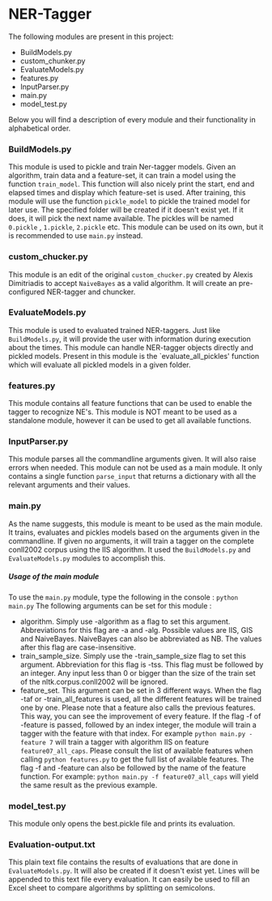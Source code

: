 # NER-Tagger

The following modules are present in this project:

- BuildModels.py
- custom_chunker.py
- EvaluateModels.py
- features.py
- InputParser.py
- main.py
- model_test.py
 
 Below you will find a description of every module and their functionality in alphabetical order.
 
### BuildModels.py
This module is used to pickle and train Ner-tagger models.
Given an algorithm, train data and a feature-set, it can train a model using the function `train_model`.
This function will also nicely print the start, end and elapsed times and display which feature-set is used.
After training, this module will use the function `pickle_model` to pickle the trained model for later use.
The specified folder will be created if it doesn't exist yet. If it does, it will pick the next name available.
The pickles will be named `0.pickle` , `1.pickle`, `2.pickle` etc. 
This module can be used on its own, but it is recommended to use `main.py` instead. 

### custom_chucker.py
This module is an edit of the original `custom_chucker.py` created by Alexis Dimitriadis to accept `NaiveBayes` as a valid algorithm.
It will create an pre-configured NER-tagger and chuncker. 

### EvaluateModels.py
This module is used to evaluated trained NER-taggers. Just like `BuildModels.py`, it will provide the user with information during 
execution about the times. This module can handle NER-tagger objects directly and pickled models. Present in this module is the `evaluate_all_pickles'
function which will evaluate all pickled models in a given folder. 

### features.py
This module contains all feature functions that can be used to enable the tagger to recognize NE's. This module is NOT meant to be used as
a standalone module, however it can be used to get all available functions. 

### InputParser.py
This module parses all the commandline arguments given. It will also raise errors when needed. This module can not be used as a main module. 
It only contains a single function `parse_input` that returns a dictionary with all the relevant arguments and their values.

### main.py
As the name suggests, this module is meant to be used as the main module. It trains, evaluates and pickles models based on the arguments
given in the commandline. If given no arguments, it will train a tagger on the complete conll2002 corpus using the IIS algorithm.
It used the `BuildModels.py` and `EvaluateModels.py` modules to accomplish this. 

##### Usage of the main module

To use the `main.py` module, type the following in the console : 
```python main.py```
The following arguments can be set for this module :
- algorithm. Simply use -algorithm as a flag to set this argument. Abbreviations for this flag are -a and -alg. Possible values are IIS, GIS and NaiveBayes. NaiveBayes can also be abbreviated as NB. The values after this flag are case-insensitive. 
- train_sample_size. Simply use the -train_sample_size flag to set this argument. Abbreviation for this flag is -tss. This flag must be followed by an integer. Any input less than 0 or bigger than the size of the train set of the nltk.corpus.conll2002 will be ignored. 
- feature_set. This argument can be set in 3 different ways. When the flag -taf or -train_all_features is used, all the different features will be trained one by one. Please note that a feature also calls the previous features. This way, you can see the improvement of every feature. If the flag -f of -feature is passed, followed by an index integer, the module will train a tagger with the feature with that index. For example `python main.py -feature 7` will train a tagger with algorithm IIS on feature `feature07_all_caps`. Please consult the list of available features when calling `python features.py` to get the full list of available features.  The flag -f and -feature can also be followed by the name of the feature function. For example: `python main.py -f feature07_all_caps` will yield the same result as the previous example. 

### model_test.py
This module only opens the best.pickle file and prints its evaluation. 

### Evaluation-output.txt
This plain text file contains the results of evaluations that are done in `EvaluateModels.py`. It will also be created if it doesn't exist yet.
Lines will be appended to this text file every evaluation. It can easily be used to fill an Excel sheet to compare algorithms by splitting on semicolons.

